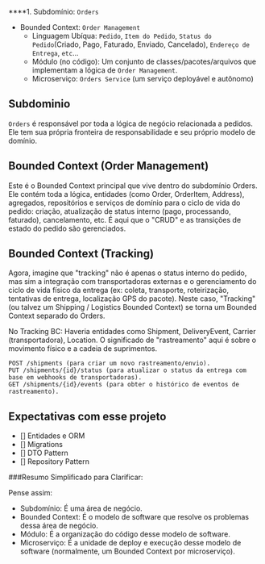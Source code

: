 ****1. Subdomínio: `Orders`

- Bounded Context: `Order Management`
  - Linguagem Ubíqua: `Pedido`, `Item do Pedido`, `Status do Pedido`(Criado, Pago, Faturado, Enviado, Cancelado), `Endereço de Entrega`, `etc`...
  - Módulo (no código): Um conjunto de classes/pacotes/arquivos que implementam a lógica de `Order Management`.
  - Microserviço: `Orders Service` (um serviço deployável e autônomo)

## Subdominio

`Orders` é responsável por toda a lógica de negócio relacionada a pedidos. Ele tem sua própria fronteira de responsabilidade e seu próprio modelo de domínio.

## Bounded Context (Order Management)

Este é o Bounded Context principal que vive dentro do subdomínio Orders. Ele contém toda a lógica, entidades (como Order, OrderItem, Address), agregados, repositórios e serviços de domínio para o ciclo de vida do pedido: criação, atualização de status interno (pago, processando, faturado), cancelamento, etc. É aqui que o "CRUD" e as transições de estado do pedido são gerenciados.

## Bounded Context (Tracking)

Agora, imagine que "tracking" não é apenas o status interno do pedido, mas sim a integração com transportadoras externas e o gerenciamento do ciclo de vida físico da entrega (ex: coleta, transporte, roteirização, tentativas de entrega, localização GPS do pacote). Neste caso, "Tracking" (ou talvez um Shipping / Logistics Bounded Context) se torna um Bounded Context separado do Orders.

No Tracking BC: Haveria entidades como Shipment, DeliveryEvent, Carrier (transportadora), Location. O significado de "rastreamento" aqui é sobre o movimento físico e a cadeia de suprimentos.

```http
POST /shipments (para criar um novo rastreamento/envio).
PUT /shipments/{id}/status (para atualizar o status da entrega com base em webhooks de transportadoras).
GET /shipments/{id}/events (para obter o histórico de eventos de rastreamento).
```

<!-- ![alt text](image.png) -->

## Expectativas com esse projeto

- [] Entidades e ORM
- [] Migrations
- [] DTO Pattern
- [] Repository Pattern

###Resumo Simplificado para Clarificar:

Pense assim:

- Subdomínio: É uma área de negócio.
- Bounded Context: É o modelo de software que resolve os problemas dessa área de negócio.
- Módulo: É a organização do código desse modelo de software.
- Microserviço: É a unidade de deploy e execução desse modelo de software (normalmente, um Bounded Context por microserviço).
